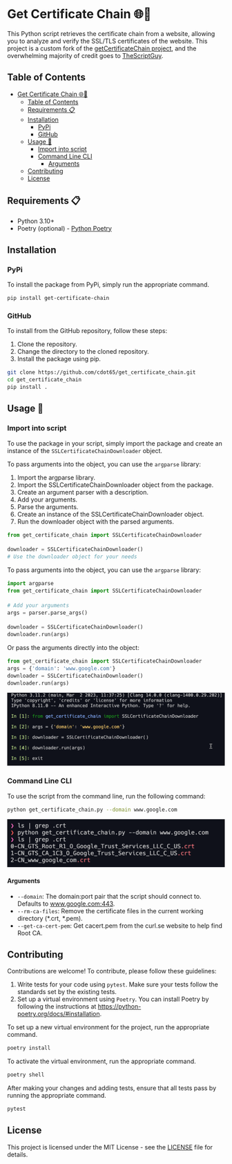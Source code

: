 # Get Certificate Chain 🌐🔐

This Python script retrieves the certificate chain from a website, allowing you to analyze and verify the SSL/TLS certificates of the website. This project is a custom fork of the [getCertificateChain project](https://github.com/TheScriptGuy/getCertificateChain), and the overwhelming majority of credit goes to [TheScriptGuy](https://github.com/TheScriptGuy).

## Table of Contents

- [Get Certificate Chain 🌐🔐](#get-certificate-chain-)
  - [Table of Contents](#table-of-contents)
  - [Requirements 📋](#requirements-)
  - [Installation](#installation)
    - [PyPi](#pypi)
    - [GitHub](#github)
  - [Usage 🚀](#usage-)
    - [Import into script](#import-into-script)
    - [Command Line CLI](#command-line-cli)
      - [Arguments](#arguments)
  - [Contributing](#contributing)
  - [License](#license)

## Requirements 📋

- Python 3.10+
- Poetry (optional) - [Python Poetry](https://python-poetry.org/docs/)

## Installation

### PyPi

To install the package from PyPi, simply run the appropriate command.

```bash
pip install get-certificate-chain
```

### GitHub

To install from the GitHub repository, follow these steps:

1. Clone the repository.
2. Change the directory to the cloned repository.
3. Install the package using pip.

```bash
git clone https://github.com/cdot65/get_certificate_chain.git
cd get_certificate_chain
pip install .
```

## Usage 🚀

### Import into script

To use the package in your script, simply import the package and create an instance of the `SSLCertificateChainDownloader` object.

To pass arguments into the object, you can use the `argparse` library:

1. Import the argparse library.
2. Import the SSLCertificateChainDownloader object from the package.
3. Create an argument parser with a description.
4. Add your arguments.
5. Parse the arguments.
6. Create an instance of the SSLCertificateChainDownloader object.
7. Run the downloader object with the parsed arguments.

```python
from get_certificate_chain import SSLCertificateChainDownloader

downloader = SSLCertificateChainDownloader()
# Use the downloader object for your needs
```

To pass arguments into the object, you can use the `argparse` library:

```python
import argparse
from get_certificate_chain import SSLCertificateChainDownloader

# Add your arguments
args = parser.parse_args()

downloader = SSLCertificateChainDownloader()
downloader.run(args)
```

Or pass the arguments directly into the object:

```python
from get_certificate_chain import SSLCertificateChainDownloader
args = {'domain': 'www.google.com'}
downloader = SSLCertificateChainDownloader()
downloader.run(args)
```

![import](docs/images/import.png)

### Command Line CLI

To use the script from the command line, run the following command:

```bash
python get_certificate_chain.py --domain www.google.com
```

![CLI](docs/images/cli.png)

#### Arguments

- `--domain`: The domain:port pair that the script should connect to. Defaults to www.google.com:443.
- `--rm-ca-files`: Remove the certificate files in the current working directory (*.crt, *.pem).
- `--get-ca-cert-pem`: Get cacert.pem from the curl.se website to help find Root CA.

## Contributing

Contributions are welcome! To contribute, please follow these guidelines:

1. Write tests for your code using `pytest`. Make sure your tests follow the standards set by the existing tests.
2. Set up a virtual environment using `Poetry`. You can install Poetry by following the instructions at https://python-poetry.org/docs/#installation.

To set up a new virtual environment for the project, run the appropriate command.

```bash
poetry install
```

To activate the virtual environment, run the appropriate command.

```bash
poetry shell
```

After making your changes and adding tests, ensure that all tests pass by running the appropriate command.

```bash
pytest
```

## License

This project is licensed under the MIT License - see the [LICENSE](LICENSE) file for details.
